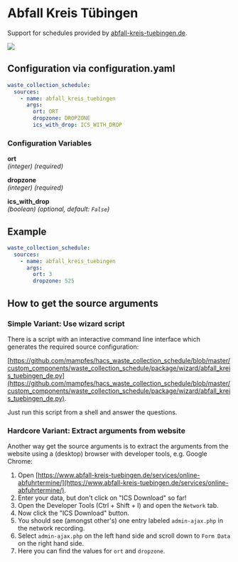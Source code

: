 # Abfall Kreis Tübingen

Support for schedules provided by [abfall-kreis-tuebingen.de](https://www.abfall-kreis-tuebingen.de).

![](https://www.abfall-kreis-tuebingen.de/wp-content/themes/twentysixteen_child/images/ABW_Logo_600_250.png)

## Configuration via configuration.yaml

```yaml
waste_collection_schedule:
  sources:
    - name: abfall_kreis_tuebingen
      args:
        ort: ORT
        dropzone: DROPZONE
        ics_with_drop: ICS_WITH_DROP
```

### Configuration Variables

**ort**<br>
*(integer) (required)*

**dropzone**<br>
*(integer) (required)*

**ics_with_drop**<br>
*(boolean) (optional, default: ```False```)*

## Example

```yaml
waste_collection_schedule:
  sources:
    - name: abfall_kreis_tuebingen
      args:
        ort: 3
        dropzone: 525
```

## How to get the source arguments

### Simple Variant: Use wizard script

There is a script with an interactive command line interface which generates the required source configuration:

[https://github.com/mampfes/hacs_waste_collection_schedule/blob/master/custom_components/waste_collection_schedule/package/wizard/abfall_kreis_tuebingen_de.py](https://github.com/mampfes/hacs_waste_collection_schedule/blob/master/custom_components/waste_collection_schedule/package/wizard/abfall_kreis_tuebingen_de.py).

Just run this script from a shell and answer the questions.

### Hardcore Variant: Extract arguments from website

Another way get the source arguments is to extract the arguments from the website using a (desktop) browser with developer tools, e.g. Google Chrome:

1. Open [https://www.abfall-kreis-tuebingen.de/services/online-abfuhrtermine/](https://www.abfall-kreis-tuebingen.de/services/online-abfuhrtermine/).
2. Enter your data, but don't click on "ICS Download" so far!
3. Open the Developer Tools (Ctrl + Shift + I) and open the `Network` tab.
4. Now click the "ICS Download" button.
5. You should see (amongst other's) one entry labeled `admin-ajax.php` in the network recording.
6. Select `admin-ajax.php` on the left hand side and scroll down to `Form Data` on the right hand side.
7. Here you can find the values for `ort` and `dropzone`.
